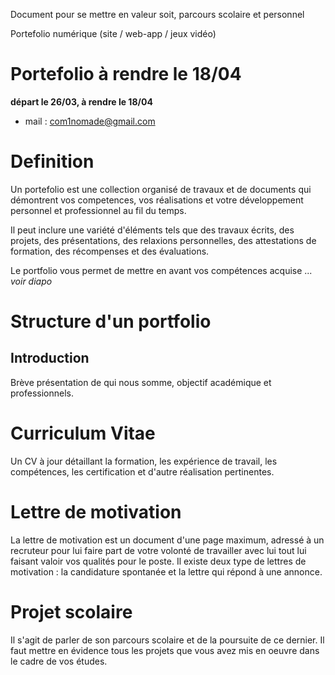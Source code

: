 Document pour se mettre en valeur soit, parcours scolaire et personnel

Portefolio numérique (site / web-app / jeux vidéo)

# Portefolio à rendre le 18/04
**départ le 26/03, à rendre le 18/04**
-  mail : com1nomade@gmail.com
# Definition
Un portefolio est une collection organisé de travaux et de documents qui démontrent vos competences, vos réalisations et votre développement personnel et professionnel au fil du temps.

Il peut inclure une variété d'éléments tels que des travaux écrits, des projets, des présentations, des relaxions personnelles, des attestations de formation, des récompenses et des évaluations.

Le portfolio vous permet de mettre en avant vos compétences acquise ... *voir diapo*
# Structure d'un portfolio
## Introduction
Brève présentation de qui nous somme, objectif académique et professionnels.
# Curriculum Vitae
Un CV à jour détaillant la formation, les expérience de travail, les compétences, les certification et d'autre réalisation pertinentes.
# Lettre de motivation
La lettre de motivation est un document d'une page maximum, adressé à un recruteur pour lui faire part de votre volonté de travailler avec lui tout lui faisant valoir vos qualités pour le poste. Il existe deux type de lettres de motivation : la candidature spontanée et la lettre qui répond à une annonce.
# Projet scolaire
Il s'agit de parler de son parcours scolaire et de la poursuite de ce dernier. Il faut mettre en évidence tous les projets que vous avez mis en oeuvre dans le cadre de vos études.